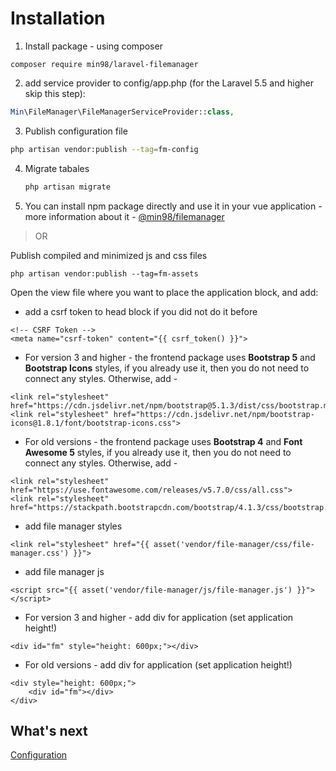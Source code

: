 # Installation

1. Install package - using composer

```
composer require min98/laravel-filemanager
```

2.  add service provider to config/app.php (for the Laravel 5.5 and higher skip this step):

```php
Min\FileManager\FileManagerServiceProvider::class,
```

3. Publish configuration file

```bash
php artisan vendor:publish --tag=fm-config
```

4. Migrate tabales
   ```bash
   php artisan migrate
   ```
5. You can install npm package directly and use it in your vue application - more information about it -
   [@min98/filemanager](https://github.com/Min9802/ui)

> OR

Publish compiled and minimized js and css files

```
php artisan vendor:publish --tag=fm-assets
```

Open the view file where you want to place the application block, and add:

- add a csrf token to head block if you did not do it before

```
<!-- CSRF Token -->
<meta name="csrf-token" content="{{ csrf_token() }}">
```

- For version 3 and higher - the frontend package uses **Bootstrap 5** and **Bootstrap Icons** styles, if you already use it,
  then you do not need to connect any styles. Otherwise, add -

```
<link rel="stylesheet" href="https://cdn.jsdelivr.net/npm/bootstrap@5.1.3/dist/css/bootstrap.min.css">
<link rel="stylesheet" href="https://cdn.jsdelivr.net/npm/bootstrap-icons@1.8.1/font/bootstrap-icons.css">
```

- For old versions - the frontend package uses **Bootstrap 4** and **Font Awesome 5** styles, if you already use it,
  then you do not need to connect any styles. Otherwise, add -

```
<link rel="stylesheet" href="https://use.fontawesome.com/releases/v5.7.0/css/all.css">
<link rel="stylesheet" href="https://stackpath.bootstrapcdn.com/bootstrap/4.1.3/css/bootstrap.min.css">
```

- add file manager styles

```
<link rel="stylesheet" href="{{ asset('vendor/file-manager/css/file-manager.css') }}">
```

- add file manager js

```
<script src="{{ asset('vendor/file-manager/js/file-manager.js') }}"></script>
```

- For version 3 and higher - add div for application (set application height!)

```
<div id="fm" style="height: 600px;"></div>
```

- For old versions - add div for application (set application height!)

```
<div style="height: 600px;">
    <div id="fm"></div>
</div>
```

## What's next

[Configuration](./configuration.md)

